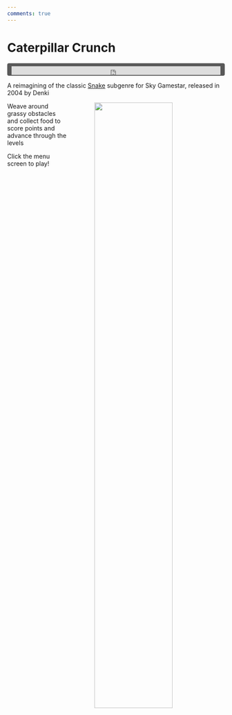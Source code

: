 ```yaml
---
comments: true
---
```


# Caterpillar Crunch

<div style="background-color: #595959; padding-bottom: 2px; padding-top: 7px; padding-left: 10px; padding-right: 10px; margin-bottom: 5px; margin-top: 7px; border-radius: 4px">
<iframe width="100%" height="20" scrolling="no" frameborder="no" allow="autoplay" src="https://w.soundcloud.com/player/?url=https%3A//api.soundcloud.com/tracks/987539530&amp;color=000000&amp;inverse=true&amp;auto_play=true&amp;show_user=false"></iframe>
</div>

A reimagining of the classic [Snake](https://en.wikipedia.org/wiki/Snake_(video_game_genre)) subgenre for Sky Gamestar, released in 2004 by Denki

<a href="https://denki.co.uk/sky/cc/app.html"><img src="/assets/img/cc-menu.jpg" width="60%" style="float: right; padding-left: 64px"></a>

Weave around grassy obstacles and collect food to score points and advance through the levels

Click the menu screen to play!